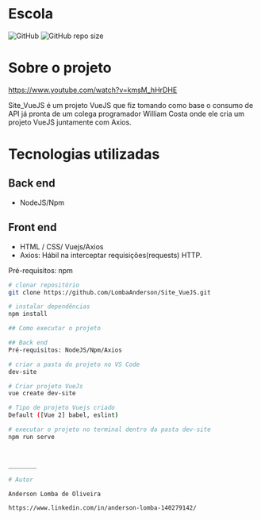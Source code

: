 # Escola

![GitHub](https://img.shields.io/github/license/LombaAnderson/Escola)
![GitHub repo size](https://img.shields.io/github/repo-size/LombaAnderson/Escola)

# Sobre o projeto

https://www.youtube.com/watch?v=kmsM_hHrDHE

Site_VueJS é um projeto VueJS que fiz tomando como base o consumo de API já pronta de um colega programador William Costa onde ele cria um projeto VueJS juntamente com Axios.

# Tecnologias utilizadas
## Back end
- NodeJS/Npm


## Front end 
- HTML / CSS/ Vuejs/Axios
- Axios: Hábil na interceptar requisições(requests) HTTP.

Pré-requisitos: npm 

```bash
# clonar repositório
git clone https://github.com/LombaAnderson/Site_VueJS.git

# instalar dependências
npm install

## Como executar o projeto

## Back end
Pré-requisitos: NodeJS/Npm/Axios

# criar a pasta do projeto no VS Code
dev-site

# Criar projeto VueJs
vue create dev-site

# Tipo de projeto Vuejs criado
Default ([Vue 2] babel, eslint)

# executar o projeto no terminal dentro da pasta dev-site
npm run serve



________

# Autor

Anderson Lomba de Oliveira

https://www.linkedin.com/in/anderson-lomba-140279142/
